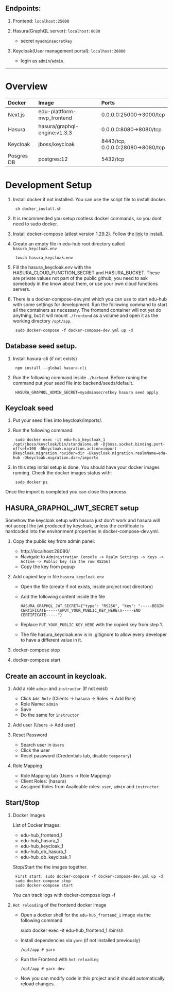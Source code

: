 ## Endpoints:

1. Frontend: `localhost:25000`

2. Hasura(GraphQL server): `localhost:8080` 
    
    - secret `myadminsecretkey`

3. Keycloak(User management portal): `localhost:28080`

    - login as `admin`/`admin`.
---

# Overview

| Docker        | Image                           | Ports                             |
| :------------ | :------------------------------ | :-------------------------------- |
| Next.js       |  edu-plattform-mvp_frontend     | 0.0.0.0:25000->3000/tcp           |
| Hasura        |  hasura/graphql-engine:v1.3.3   | 0.0.0.0:8080->8080/tcp            |
| Keycloak      |  jboss/keycloak                 | 8443/tcp, 0.0.0.0:28080->8080/tcp |
| Posgres DB    |  postgres:12                    | 5432/tcp                          |

# Development Setup

1. Install docker if not installed. You can use the script file to install docker.

        sh docker_install.sh

1. It is recommended you setup rootless docker commands, so you dont need to sudo docker.

1. Install docker-compose (atlest version 1.29.2). Follow the [link](https://docs.docker.com/compose/install/) to install.

1. Create an empty file in edu-hub root directory called `hasura_keycloak.env`
    
        touch hasura_keycloak.env

1. Fill the hasura_keycloak.env with the HASURA_CLOUD_FUNCTION_SECRET and HASURA_BUCKET. These are private values not part of the public github, you need to ask somebody in the know about them, or use your own cloud functions servers.

1. There is a docker-compose-dev.yml which you can use to start edu-hub with some settings for development. Run the following command to start all the containers as necessary. The frontend container will not yet do anything, but it will mount `./frontend` as a volume and open it as the working directory `/opt/app`.

        sudo docker-compose -f docker-compose-dev.yml up -d


## Database seed setup.

1. Install hasura-cli (if not exists)

        npm install --global hasura-cli

1. Run the following command inside `./backend`. Before runing the command put your seed file into backend/seeds/default.

        HASURA_GRAPHQL_ADMIN_SECRET=myadminsecretkey hasura seed apply


## Keycloak seed

1. Put your seed files into keycloak/imports/.
2. Run the following command:

        sudo docker exec -it edu-hub_keycloak_1 /opt/jboss/keycloak/bin/standalone.sh -Djboss.socket.binding.port-offset=100 -Dkeycloak.migration.action=import -Dkeycloak.migration.rovider=dir -Dkeycloak.migration.realmName=edu-hub -Dkeycloak.migration.dir=/imports
1. In this step initial setup is done. You should have your docker images running. Check the docker images status with:

        sudo docker ps

Once the import is completed you can close this process.

## HASURA_GRAPHQL_JWT_SECRET setup
Somehow the keycloak setup with hasura just don't work and hasura will not accept the jwt produced by keycloak, unless the certificate is hardcoded into the environment properties in docker-compose-dev.yml.

1. Copy the public key from admin panel: 
    
    - http://localhost:28080/
    - Navigate to `Administration Console -> Realm Settings -> Keys -> Active -> Public key (in the row RS256)`
    - Copy the key from popup
1. Add copied key in file `hasura_keycloak.env`
    - Open the file (create if not exists, inside project root directory)
    - Add the following content inside the file

          HASURA_GRAPHQL_JWT_SECRET={"type": "RS256", "key": "-----BEGIN CERTIFICATE-----\nPUT_YOUR_PUBLIC_KEY_HERE\n-----END CERTIFICATE-----"}

    - Replace `PUT_YOUR_PUBLIC_KEY_HERE` with the copied key from step 1.
    - The file hasura_keycloak.env is in .gitignore to allow every developer to have a different value in it.
1. docker-compose stop
1. docker-compose start

## Create an account in keycloak.

1. Add a role `admin` and `instructor` (If not exist)
    
    - Click `Add Role` (Clients -> hasura -> Roles -> Add Role)
    - Role Name: `admin`
    - Save
    - Do the same for `instructor`
2. Add user (Users -> Add user)
3. Reset Password
    - Search user in `Users`
    - Click the user
    - Reset password (Credentials tab, disable `temporary`)
4. Role Mapping
    - Role Mapping tab (Users -> Role Mapping)
    - Client Roles: (hasura)
    - Assigned Roles from Availeable roles: `user`, `admin` and `instructor`.

## Start/Stop

1. Docker Images

   List of Docker Images: 
    - edu-hub_frontend_1
    - edu-hub_hasura_1
    - edu-hub_keycloak_1
    - edu-hub_db_hasura_1
    - edu-hub_db_keycloak_1
   
   Stop/Start the the images together.
   
        First start: sudo docker-compose -f docker-compose-dev.yml up -d
        sudo docker-compose stop
        sudo docker-compose start

    You can track logs with docker-compose logs -f

2. `Hot reloading` of the frontend docker image 

    - Open a docker shell for the  `edu-hub_frontend_1` image via the following command

         sudo docker exec -it edu-hub_frontend_1 /bin/sh
    - Install dependencies via `yarn` (if not installed previously) 

          /opt/app # yarn
    - Run the Frontend with `hot reloading`

          /opt/app # yarn dev 

    - Now you can modify code in this project and it should automatically reload changes.
